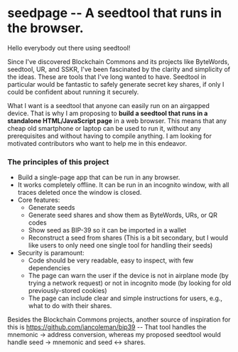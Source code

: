# seedpage -- A seedtool that runs in the browser.

Hello everybody out there using seedtool!

Since I've discovered Blockchain Commons and its projects like ByteWords,
seedtool, UR, and SSKR, I've been fascinated by the clarity and simplicity of
the ideas. These are tools that I've long wanted to have. Seedtool in
particular would be fantastic to safely generate secret key shares, if only I
could be confident about running it securely.

What I want is a seedtool that anyone can easily run on an airgapped device.
That is why I am proposing to **build a seedtool that runs in a standalone
HTML/JavaScript page** in a web browser. This means that any cheap old
smartphone or laptop can be used to run it, without any prerequisites and
without having to compile anything. I am looking for motivated contributors who
want to help me in this endeavor.

### The principles of this project

* Build a single-page app that can be run in any browser.
* It works completely offline. It can be run in an incognito window, with all
  traces deleted once the window is closed.
* Core features:
    * Generate seeds
    * Generate seed shares and show them as ByteWords, URs, or QR codes
    * Show seed as BIP-39 so it can be imported in a wallet
    * Reconstruct a seed from shares (This is a bit secondary, but I would like
      users to only need one single tool for handling their seeds)
* Security is paramount:
    * Code should be very readable, easy to inspect, with few dependencies
    * The page can warn the user if the device is not in airplane mode (by
      trying a network request) or not in incognito mode (by looking for old
      previously-stored cookies)
    * The page can include clear and simple instructions for users, e.g., what
      to do with their shares.

Besides the Blockchain Commons projects, another source of inspiration for this
is https://github.com/iancoleman/bip39 -- That tool handles the mnemonic ->
address conversion, whereas my proposed seedtool would handle seed -> mnemonic
and seed <-> shares.
